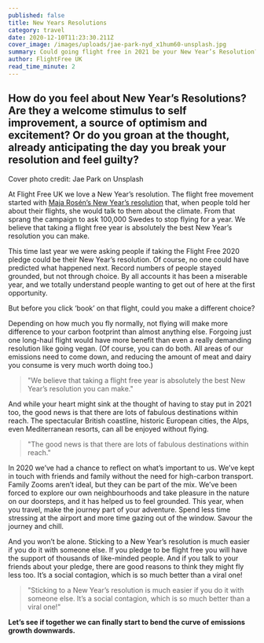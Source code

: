 ```yaml
---
published: false
title: New Years Resolutions
category: travel
date: 2020-12-10T11:23:30.211Z
cover_image: /images/uploads/jae-park-nyd_x1hum60-unsplash.jpg
summary: Could going flight free in 2021 be your New Year’s Resolution?
author: FlightFree UK
read_time_minute: 2
---
```

## How do you feel about New Year’s Resolutions? Are they a welcome stimulus to self improvement, a source of optimism and excitement? Or do you groan at the thought, already anticipating the day you break your resolution and feel guilty?

Cover photo credit: Jae Park on Unsplash

At Flight Free UK we love a New Year’s resolution. The flight free movement started with [Maja Rosén’s New Year’s resolution](https://flightfree.co.uk/post/the-best-new-years-resolution-ever/) that, when people told her about their flights, she would talk to them about the climate. From that sprang the campaign to ask 100,000
Swedes to stop flying for a year. We believe that taking a flight free year is
absolutely the best New Year’s resolution you can make.

This time last year we were asking people if taking the Flight Free 2020 pledge
could be their New Year’s resolution. Of course, no one could have predicted
what happened next. Record numbers of people stayed grounded, but not
through choice. By all accounts it has been a miserable year, and we totally
understand people wanting to get out of here at the first opportunity.

But before you click ‘book’ on that flight, could you make a different choice?

Depending on how much you fly normally, not flying will make more difference
to your carbon footprint than almost anything else. Forgoing just one long-haul
flight would have more benefit than even a really demanding resolution like
going vegan. (Of course, you can do both. All areas of our emissions need to come
down, and reducing the amount of meat and dairy you consume is very much
worth doing too.)

> "We believe that taking a flight free year is absolutely the best New Year’s resolution you can make."

And while your heart might sink at the thought of having to stay put in 2021 too,
the good news is that there are lots of fabulous destinations within reach. The
spectacular British coastline, historic European cities, the Alps, even
Mediterranean resorts, can all be enjoyed without flying.

> "The good news is that there are lots of fabulous destinations within reach."

In 2020 we’ve had a chance to reflect on what’s important to us. We’ve kept in
touch with friends and family without the need for high-carbon transport. Family
Zooms aren’t ideal, but they can be part of the mix. We’ve been forced to explore
our own neighbourhoods and take pleasure in the nature on our doorsteps, and
it has helped us to feel grounded. This year, when you travel, make the journey
part of your adventure. Spend less time stressing at the airport and more time
gazing out of the window. Savour the journey and chill.

And you won’t be alone. Sticking to a New Year’s resolution is much easier if you
do it with someone else. If you pledge to be flight free you will have the support
of thousands of like-minded people. And if you talk to your friends about your
pledge, there are good reasons to think they might fly less too. It’s a social
contagion, which is so much better than a viral one! 

> "Sticking to a New Year’s resolution is much easier if you
> do it with someone else. It’s a social contagion, which is so much better than a viral one!"

**Let’s see if together we can finally start to bend the curve of emissions growth downwards.**